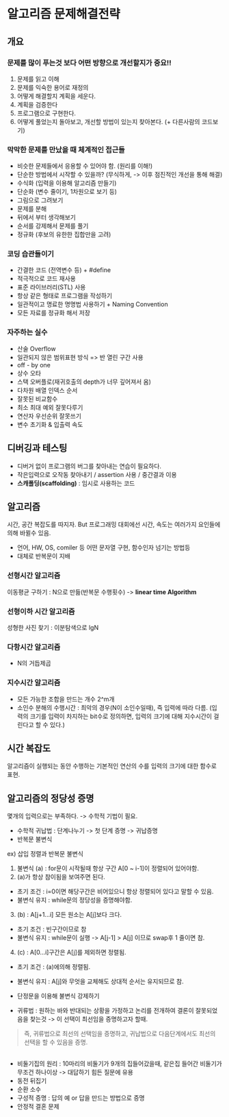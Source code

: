 # 알고리즘 문제해결전략
## 개요 
### 문제를 많이 푸는것 보다 어떤 방향으로 개선할지가 중요!!

1. 문제를 읽고 이해
2. 문제를 익숙한 용어로 재정의
3. 어떻게 해결할지 계획을 세운다.
4. 계획을 검증한다
5. 프로그램으로 구현한다.
6. 어떻게 풀었는지 돌아보고, 개선할 방법이 있는지 찾아본다. (+ 다른사람의 코드보기)

### 막막한 문제를 만났을 때 체계적인 접근들
- 비슷한 문제들에서 응용할 수 있어야 함. (원리를 이해!)
- 단순한 방법에서 시작할 수 있을까? (무식하게, -> 이후 점진적인 개선을 통해 해결) 
- 수식화 (입력을 이용해 알고리즘 만들기)
- 단순화 (변수 줄이기, 1차원으로 보기 등)
- 그림으로 그려보기
- 문제를 분해
- 뒤에서 부터 생각해보기
- 순서를 강제해서 문제를 풀기
- 정규화 (후보의 유한한 집합만을 고려)

### 코딩 습관들이기
- 간결한 코드 (전역변수 등) + #define
- 적극적으로 코드 재사용
- 표준 라이브러리(STL) 사용
- 항상 같은 형태로 프로그램을 작성하기
- 일관적이고 명료한 명명법 사용하기 + Naming Convention
- 모든 자료를 정규화 해서 저장


### 자주하는 실수
- 산술 Overflow
- 일관되지 않은 범위표현 방식 => 반 열린 구간 사용
- off - by one
- 상수 오타
- 스택 오버플로(재귀호출의 depth가 너무 깊어져서 옴)
- 다차원 배열 인덱스 순서
- 잘못된 비교함수
- 최소 최대 예외 잘못다루기
- 연산자 우선순위 잘못쓰기
- 변수 초기화 & 입출력 속도

## 디버깅과 테스팅
- 디버거 없이 프로그램의 버그를 찾아내는 연습이 필요하다. 
- 작은입력으로 오작동 찾아내기 / assertion 사용 / 중간결과 이용
- __스캐폴딩(scaffolding)__ : 임시로 사용하는 코드


## 알고리즘 
시간, 공간 복잡도를 따지자. But 프로그래밍 대회에선 시간, 속도는 여러가지 요인들에 의해 바뀔수 있음.  

- 언어, HW, OS, comiler 등 어떤 문자열 구현, 함수인자 넘기는 방법등
- 대체로 반복문이 지배

### 선형시간 알고리즘
이동평균 구하기 : N으로 만듦(반복문 수행횟수) -> __linear time Algorithm__ 

### 선형이하 시간 알고리즘
성형한 사진 찾기 : 이분탐색으로 lgN 

### 다항시간 알고리즘
- N의 거듭제곱

### 지수시간 알고리즘
- 모든 가능한 조합을 만드는 개수 2^m개
- 소인수 분해의 수행시간 : 최악의 경우(N이 소인수일때), 즉 입력에 따라 다름. (입력의 크기를 입력이 차지하는 bit수로 정의하면, 입력의 크기에 대해 지수시간이 걸린다고 할 수 있다.)

## 시간 복잡도
알고리즘이 실행되는 동안 수행하는 기본적인 연산의 수를 입력의 크기에 대한 함수로 표현.

## 알고리즘의 정당성 증명
몇개의 입력으로는 부족하다. -> 수학적 기법이 필요.  

- 수학적 귀납법 : 단계나누기 -> 첫 단계 증명 -> 귀납증명
- 반복문 불변식  

ex) 삽입 정렬과 반복문 불변식  
1. 불변식 (a) : for문이 시작될때 항상 구간 A[0 ~ i-1]이 정렬되어 있어야함.
2. (a)가 항상 참이됨을 보여주면 된다.  
- 초기 조건 : i=0이면 해당구간은 비어있으니 항상 정렬되어 있다고 말할 수 있음.
- 불변식 유지 : while문의 정당성을 증명해야함.
3. (b) : A[j+1...i] 모든 원소는 A[j]보다 크다. 
- 초기 조건 : 빈구간이므로 참
- 불변식 유지 : while문이 실행 -> A[j-1] > A[j] 이므로 swap후 1 줄이면 참.
4. (c) : A[0...i]구간은 A[j]를 제외하면 정렬됨.
- 초기 조건 : (a)에의해 정렬됨.
- 불변식 유지 : A[j]와 무엇을 교체해도 상대적 순서는 유지되므로 참. 

- 단정문을 이용해 불변식 강제하기
- 귀류법 : 원하는 바와 반대되는 상황을 가정하고 논리를 전개하여 결론이 잘못되었음을 찾는것 -> 이 선택이 최선임을 증명하고자 할때.  

> 즉, 귀류법으로 최선의 선택임을 증명하고, 귀납법으로 다음단계에서도 최선의 선택을 할 수 있음을 증명.

##
- 비둘기집의 원리 : 10마리의 비둘기가 9개의 집들어갔을때, 같은집 들어간 비둘기가 무조건 하나이상 -> 대답하기 힘든 질문에 유용
- 동전 뒤집기
- 순환 소수
- 구성적 증명 : 답의 예 or 답을 만드는 방법으로 증명
- 안정적 결혼 문제
